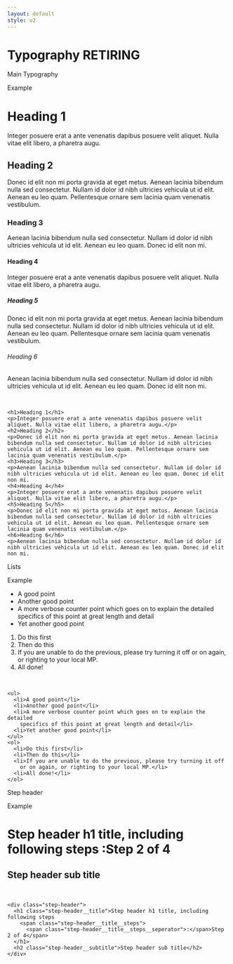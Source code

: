 ```yaml
---
layout: default
style: v2
---
```


<div class="page-header">
    <h1>Typography <span class="label label-retirement">RETIRING</span></h1>
</div>

<div class="pattern" id="main">
  <p class="pattern__title">Main Typography</p>
  <div class="wr__example">
    <p class="wr__example__title">Example</p>
    <h1>Heading 1</h1>
<p>Integer posuere erat a ante venenatis dapibus posuere velit aliquet. Nulla vitae elit libero, a pharetra augu.</p>
<h2>Heading 2</h2>
<p>Donec id elit non mi porta gravida at eget metus. Aenean lacinia bibendum nulla sed consectetur. Nullam id dolor id nibh ultricies vehicula ut id elit. Aenean eu leo quam. Pellentesque ornare sem lacinia quam venenatis vestibulum.</p>
<h3>Heading 3</h3>
<p>Aenean lacinia bibendum nulla sed consectetur. Nullam id dolor id nibh ultricies vehicula ut id elit. Aenean eu leo quam. Donec id elit non mi.
</p><h4>Heading 4</h4>
<p>Integer posuere erat a ante venenatis dapibus posuere velit aliquet. Nulla vitae elit libero, a pharetra augu.</p>
<h5>Heading 5</h5>
<p>Donec id elit non mi porta gravida at eget metus. Aenean lacinia bibendum nulla sed consectetur. Nullam id dolor id nibh ultricies vehicula ut id elit. Aenean eu leo quam. Pellentesque ornare sem lacinia quam venenatis vestibulum.</p>
<h6>Heading 6</h6>
<p>Aenean lacinia bibendum nulla sed consectetur. Nullam id dolor id nibh ultricies vehicula ut id elit. Aenean eu leo quam. Donec id elit non mi.

  </p></div>
  <div class="wr__notes">
    &nbsp;
  </div>
  <div class="wr__code">
    <pre class=" language-markup"><code class=" language-markup"><span class="token tag"><span class="token tag"><span class="token punctuation">&lt;</span>h1</span><span class="token punctuation">&gt;</span></span>Heading 1<span class="token tag"><span class="token tag"><span class="token punctuation">&lt;/</span>h1</span><span class="token punctuation">&gt;</span></span>
<span class="token tag"><span class="token tag"><span class="token punctuation">&lt;</span>p</span><span class="token punctuation">&gt;</span></span>Integer posuere erat a ante venenatis dapibus posuere velit aliquet. Nulla vitae elit libero, a pharetra augu.<span class="token tag"><span class="token tag"><span class="token punctuation">&lt;/</span>p</span><span class="token punctuation">&gt;</span></span>
<span class="token tag"><span class="token tag"><span class="token punctuation">&lt;</span>h2</span><span class="token punctuation">&gt;</span></span>Heading 2<span class="token tag"><span class="token tag"><span class="token punctuation">&lt;/</span>h2</span><span class="token punctuation">&gt;</span></span>
<span class="token tag"><span class="token tag"><span class="token punctuation">&lt;</span>p</span><span class="token punctuation">&gt;</span></span>Donec id elit non mi porta gravida at eget metus. Aenean lacinia bibendum nulla sed consectetur. Nullam id dolor id nibh ultricies vehicula ut id elit. Aenean eu leo quam. Pellentesque ornare sem lacinia quam venenatis vestibulum.<span class="token tag"><span class="token tag"><span class="token punctuation">&lt;/</span>p</span><span class="token punctuation">&gt;</span></span>
<span class="token tag"><span class="token tag"><span class="token punctuation">&lt;</span>h3</span><span class="token punctuation">&gt;</span></span>Heading 3<span class="token tag"><span class="token tag"><span class="token punctuation">&lt;/</span>h3</span><span class="token punctuation">&gt;</span></span>
<span class="token tag"><span class="token tag"><span class="token punctuation">&lt;</span>p</span><span class="token punctuation">&gt;</span></span>Aenean lacinia bibendum nulla sed consectetur. Nullam id dolor id nibh ultricies vehicula ut id elit. Aenean eu leo quam. Donec id elit non mi.
<span class="token tag"><span class="token tag"><span class="token punctuation">&lt;</span>h4</span><span class="token punctuation">&gt;</span></span>Heading 4<span class="token tag"><span class="token tag"><span class="token punctuation">&lt;/</span>h4</span><span class="token punctuation">&gt;</span></span>
<span class="token tag"><span class="token tag"><span class="token punctuation">&lt;</span>p</span><span class="token punctuation">&gt;</span></span>Integer posuere erat a ante venenatis dapibus posuere velit aliquet. Nulla vitae elit libero, a pharetra augu.<span class="token tag"><span class="token tag"><span class="token punctuation">&lt;/</span>p</span><span class="token punctuation">&gt;</span></span>
<span class="token tag"><span class="token tag"><span class="token punctuation">&lt;</span>h5</span><span class="token punctuation">&gt;</span></span>Heading 5<span class="token tag"><span class="token tag"><span class="token punctuation">&lt;/</span>h5</span><span class="token punctuation">&gt;</span></span>
<span class="token tag"><span class="token tag"><span class="token punctuation">&lt;</span>p</span><span class="token punctuation">&gt;</span></span>Donec id elit non mi porta gravida at eget metus. Aenean lacinia bibendum nulla sed consectetur. Nullam id dolor id nibh ultricies vehicula ut id elit. Aenean eu leo quam. Pellentesque ornare sem lacinia quam venenatis vestibulum.<span class="token tag"><span class="token tag"><span class="token punctuation">&lt;/</span>p</span><span class="token punctuation">&gt;</span></span>
<span class="token tag"><span class="token tag"><span class="token punctuation">&lt;</span>h6</span><span class="token punctuation">&gt;</span></span>Heading 6<span class="token tag"><span class="token tag"><span class="token punctuation">&lt;/</span>h6</span><span class="token punctuation">&gt;</span></span>
<span class="token tag"><span class="token tag"><span class="token punctuation">&lt;</span>p</span><span class="token punctuation">&gt;</span></span>Aenean lacinia bibendum nulla sed consectetur. Nullam id dolor id nibh ultricies vehicula ut id elit. Aenean eu leo quam. Donec id elit non mi.
</code></pre>
  </div>
</div>

<div class="pattern" id="lists">
  <p class="pattern__title">Lists</p>
  <div class="wr__example">
    <p class="wr__example__title">Example</p>
    <ul>
  <li>A good point</li>
  <li>Another good point</li>
  <li>A more verbose counter point which goes on to explain the detailed
    specifics of this point at great length and detail</li>
  <li>Yet another good point</li>
</ul>
<ol>
  <li>Do this first</li>
  <li>Then do this</li>
  <li>If you are unable to do the previous, please try turning it off
    or on again, or righting to your local MP.</li>
  <li>All done!</li>
</ol>

  </div>
  <div class="wr__notes">
    &nbsp;
  </div>
  <div class="wr__code">
    <pre class=" language-markup"><code class=" language-markup"><span class="token tag"><span class="token tag"><span class="token punctuation">&lt;</span>ul</span><span class="token punctuation">&gt;</span></span>
  <span class="token tag"><span class="token tag"><span class="token punctuation">&lt;</span>li</span><span class="token punctuation">&gt;</span></span>A good point<span class="token tag"><span class="token tag"><span class="token punctuation">&lt;/</span>li</span><span class="token punctuation">&gt;</span></span>
  <span class="token tag"><span class="token tag"><span class="token punctuation">&lt;</span>li</span><span class="token punctuation">&gt;</span></span>Another good point<span class="token tag"><span class="token tag"><span class="token punctuation">&lt;/</span>li</span><span class="token punctuation">&gt;</span></span>
  <span class="token tag"><span class="token tag"><span class="token punctuation">&lt;</span>li</span><span class="token punctuation">&gt;</span></span>A more verbose counter point which goes on to explain the detailed
    specifics of this point at great length and detail<span class="token tag"><span class="token tag"><span class="token punctuation">&lt;/</span>li</span><span class="token punctuation">&gt;</span></span>
  <span class="token tag"><span class="token tag"><span class="token punctuation">&lt;</span>li</span><span class="token punctuation">&gt;</span></span>Yet another good point<span class="token tag"><span class="token tag"><span class="token punctuation">&lt;/</span>li</span><span class="token punctuation">&gt;</span></span>
<span class="token tag"><span class="token tag"><span class="token punctuation">&lt;/</span>ul</span><span class="token punctuation">&gt;</span></span>
<span class="token tag"><span class="token tag"><span class="token punctuation">&lt;</span>ol</span><span class="token punctuation">&gt;</span></span>
  <span class="token tag"><span class="token tag"><span class="token punctuation">&lt;</span>li</span><span class="token punctuation">&gt;</span></span>Do this first<span class="token tag"><span class="token tag"><span class="token punctuation">&lt;/</span>li</span><span class="token punctuation">&gt;</span></span>
  <span class="token tag"><span class="token tag"><span class="token punctuation">&lt;</span>li</span><span class="token punctuation">&gt;</span></span>Then do this<span class="token tag"><span class="token tag"><span class="token punctuation">&lt;/</span>li</span><span class="token punctuation">&gt;</span></span>
  <span class="token tag"><span class="token tag"><span class="token punctuation">&lt;</span>li</span><span class="token punctuation">&gt;</span></span>If you are unable to do the previous, please try turning it off
    or on again, or righting to your local MP.<span class="token tag"><span class="token tag"><span class="token punctuation">&lt;/</span>li</span><span class="token punctuation">&gt;</span></span>
  <span class="token tag"><span class="token tag"><span class="token punctuation">&lt;</span>li</span><span class="token punctuation">&gt;</span></span>All done!<span class="token tag"><span class="token tag"><span class="token punctuation">&lt;/</span>li</span><span class="token punctuation">&gt;</span></span>
<span class="token tag"><span class="token tag"><span class="token punctuation">&lt;/</span>ol</span><span class="token punctuation">&gt;</span></span>
</code></pre>
  </div>
</div>

<div class="pattern" id="step-header">
  <p class="pattern__title">Step header</p>
  <div class="wr__example">
    <p class="wr__example__title">Example</p>
    <div class="step-header">
  <h1 class="step-header__title">Step header h1 title, including following steps
    <span class="step-header__title__steps">
      <span class="step-header__title__steps__seperator">:</span>Step 2 of 4</span>
  </h1>
  <h2 class="step-header__subtitle">Step header sub title</h2>
</div>

  </div>
  <div class="wr__notes">
    &nbsp;
  </div>
  <div class="wr__code">
    <pre class=" language-markup"><code class=" language-markup"><span class="token tag"><span class="token tag"><span class="token punctuation">&lt;</span>div</span> <span class="token attr-name">class</span><span class="token attr-value"><span class="token punctuation">=</span><span class="token punctuation">"</span>step-header<span class="token punctuation">"</span></span><span class="token punctuation">&gt;</span></span>
  <span class="token tag"><span class="token tag"><span class="token punctuation">&lt;</span>h1</span> <span class="token attr-name">class</span><span class="token attr-value"><span class="token punctuation">=</span><span class="token punctuation">"</span>step-header__title<span class="token punctuation">"</span></span><span class="token punctuation">&gt;</span></span>Step header h1 title, including following steps
    <span class="token tag"><span class="token tag"><span class="token punctuation">&lt;</span>span</span> <span class="token attr-name">class</span><span class="token attr-value"><span class="token punctuation">=</span><span class="token punctuation">"</span>step-header__title__steps<span class="token punctuation">"</span></span><span class="token punctuation">&gt;</span></span>
      <span class="token tag"><span class="token tag"><span class="token punctuation">&lt;</span>span</span> <span class="token attr-name">class</span><span class="token attr-value"><span class="token punctuation">=</span><span class="token punctuation">"</span>step-header__title__steps__seperator<span class="token punctuation">"</span></span><span class="token punctuation">&gt;</span></span>:<span class="token tag"><span class="token tag"><span class="token punctuation">&lt;/</span>span</span><span class="token punctuation">&gt;</span></span>Step 2 of 4<span class="token tag"><span class="token tag"><span class="token punctuation">&lt;/</span>span</span><span class="token punctuation">&gt;</span></span>
  <span class="token tag"><span class="token tag"><span class="token punctuation">&lt;/</span>h1</span><span class="token punctuation">&gt;</span></span>
  <span class="token tag"><span class="token tag"><span class="token punctuation">&lt;</span>h2</span> <span class="token attr-name">class</span><span class="token attr-value"><span class="token punctuation">=</span><span class="token punctuation">"</span>step-header__subtitle<span class="token punctuation">"</span></span><span class="token punctuation">&gt;</span></span>Step header sub title<span class="token tag"><span class="token tag"><span class="token punctuation">&lt;/</span>h2</span><span class="token punctuation">&gt;</span></span>
<span class="token tag"><span class="token tag"><span class="token punctuation">&lt;/</span>div</span><span class="token punctuation">&gt;</span></span>
</code></pre>
  </div>
</div>